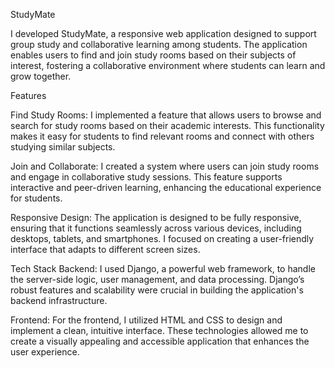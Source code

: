 StudyMate

I developed StudyMate, a responsive web application designed to support group study and collaborative learning among students. The application enables users to find and join study rooms based on their subjects of interest, fostering a collaborative environment where students can learn and grow together.

Features

Find Study Rooms: 
I implemented a feature that allows users to browse and search for study rooms based on their academic interests. This functionality makes it easy for students to find relevant rooms and connect with others studying similar subjects.

Join and Collaborate: 
I created a system where users can join study rooms and engage in collaborative study sessions. This feature supports interactive and peer-driven learning, enhancing the educational experience for students.

Responsive Design: 
The application is designed to be fully responsive, ensuring that it functions seamlessly across various devices, including desktops, tablets, and smartphones. I focused on creating a user-friendly interface that adapts to different screen sizes.

Tech Stack
Backend:
I used Django, a powerful web framework, to handle the server-side logic, user management, and data processing. Django’s robust features and scalability were crucial in building the application's backend infrastructure.

Frontend: 
For the frontend, I utilized HTML and CSS to design and implement a clean, intuitive interface. These technologies allowed me to create a visually appealing and accessible application that enhances the user experience.


